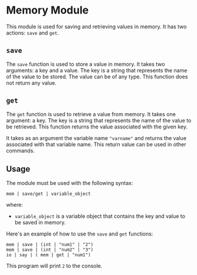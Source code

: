 # Memory Module

This module is used for saving and retrieving values in memory. It has two actions: `save` and `get`.

## `save`

The `save` function is used to store a value in memory. It takes two arguments: a key and a value. The key is a string that represents the name of the value to be stored. The value can be of any type. This function does not return any value.

## `get`

The `get` function is used to retrieve a value from memory. It takes one argument: a key. The key is a string that represents the name of the value to be retrieved. This function returns the value associated with the given key.

It takes as an argument the variable name `"varname"` and returns the value associated with that variable name. This return value can be used in other commands.

## Usage

The module must be used with the following syntax:

```grap
mem | save/get | variable_object
```

where:
- `variable_object` is a variable object that contains the key and value to be saved in memory.

Here's an example of how to use the `save` and `get` functions:

```grap
mem | save | (int | "num1" | "2")
mem | save | (int | "num2" | "3")
io | say | ( mem | get | "num1")
```

This program will print `2` to the console.
